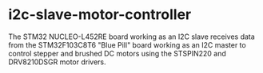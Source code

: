 # i2c-slave-motor-controller
The STM32 NUCLEO-L452RE board working as an I2C slave receives data from the STM32F103C8T6 "Blue Pill" board working as an I2C master to control stepper and brushed DC motors using the STSPIN220 and DRV8210DSGR motor drivers.
